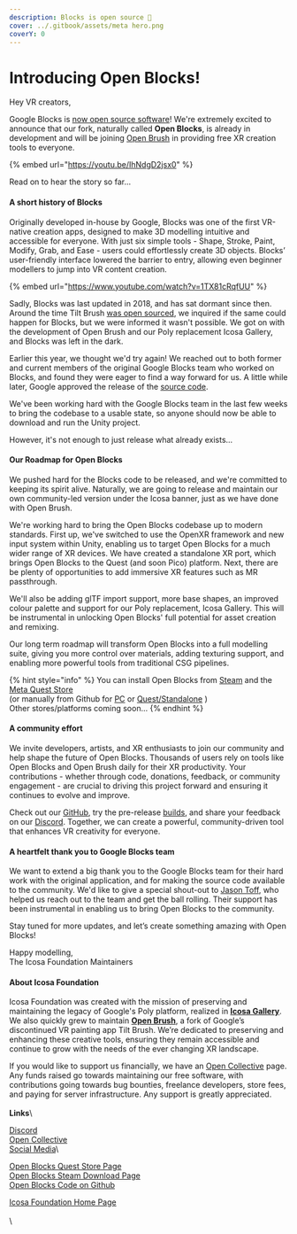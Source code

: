 ```yaml
---
description: Blocks is open source 🎉
cover: ../.gitbook/assets/meta hero.png
coverY: 0
---
```


# Introducing Open Blocks!

Hey VR creators,

Google Blocks is [now open source software](https://opensource.googleblog.com/2024/07/google-blocks-is-now-open-source.html)! We're extremely excited to announce that our fork, naturally called **Open Blocks**, is already in development and will be joining [Open Brush](https://openbrush.app) in providing free XR creation tools to everyone.

{% embed url="https://youtu.be/IhNdgD2jsx0" %}

Read on to hear the story so far...

#### A short history of Blocks

Originally developed in-house by Google, Blocks was one of the first VR-native creation apps, designed to make 3D modelling intuitive and accessible for everyone. With just six simple tools - Shape, Stroke, Paint, Modify, Grab, and Ease - users could effortlessly create 3D objects. Blocks’ user-friendly interface lowered the barrier to entry, allowing even beginner modellers to jump into VR content creation.

{% embed url="https://www.youtube.com/watch?v=1TX81cRqfUU" %}

Sadly, Blocks was last updated in 2018, and has sat dormant since then. Around the time Tilt Brush [was open sourced](https://opensource.googleblog.com/2021/01/the-future-of-tilt-brush.html), we inquired if the same could happen for Blocks, but we were informed it wasn't possible. We got on with the development of Open Brush and our Poly replacement Icosa Gallery, and Blocks was left in the dark.

Earlier this year, we thought we'd try again! We reached out to both former and current members of the original Google Blocks team who worked on Blocks, and found they were eager to find a way forward for us. A little while later, Google approved the release of the [source code](https://github.com/googlevr/blocks).

We've been working hard with the Google Blocks team in the last few weeks to bring the codebase to a usable state, so anyone should now be able to download and run the Unity project.

However, it's not enough to just release what already exists...

#### Our Roadmap for Open Blocks

We pushed hard for the Blocks code to be released, and we're committed to keeping its spirit alive. Naturally, we are going to release and maintain our own community-led version under the Icosa banner, just as we have done with Open Brush.

We're working hard to bring the Open Blocks codebase up to modern standards. First up, we've switched to use the OpenXR framework and new input system within Unity, enabling us to target Open Blocks for a much wider range of XR devices. We have created a standalone XR port, which brings Open Blocks to the Quest (and soon Pico) platform. Next, there are be plenty of opportunities to add immersive XR features such as MR passthrough.

We'll also be adding glTF import support, more base shapes, an improved colour palette and support for our Poly replacement, Icosa Gallery. This will be instrumental in unlocking Open Blocks' full potential for asset creation and remixing.

Our long term roadmap will transform Open Blocks into a full modelling suite, giving you more control over materials, adding texturing support, and enabling more powerful tools from traditional CSG pipelines.

{% hint style="info" %}
You can install Open Blocks from [Steam](https://store.steampowered.com/app/3077230/Open_Blocks/) and the [Meta Quest Store](https://www.meta.com/en-gb/experiences/open-blocks/8043509915705378/)\
(or manually from Github for [PC](https://github.com/icosa-foundation/open-blocks/releases) or [Quest/Standalone](https://nightly.link/icosa-foundation/open-blocks/actions/runs/13035567150/Oculus%20Quest%20\(2%2B\).zip) )\
Other stores/platforms coming soon...
{% endhint %}

#### A community effort

We invite developers, artists, and XR enthusiasts to join our community and help shape the future of Open Blocks. Thousands of users rely on tools like Open Blocks and Open Brush daily for their XR productivity. Your contributions - whether through code, donations, feedback, or community engagement - are crucial to driving this project forward and ensuring it continues to evolve and improve.

Check out our [GitHub](https://github.com/icosa-foundation/open-blocks), try the pre-release [builds](https://github.com/icosa-foundation/open-blocks/releases), and share your feedback on our [Discord](https://discord.gg/W7NCEYnEfy). Together, we can create a powerful, community-driven tool that enhances VR creativity for everyone.

#### A heartfelt thank you to Google Blocks team

We want to extend a big thank you to the Google Blocks team for their hard work with the original application, and for making the source code available to the community. We'd like to give a special shout-out to [Jason Toff](https://x.com/jasontoff), who helped us reach out to the team and get the ball rolling. Their support has been instrumental in enabling us to bring Open Blocks to the community.

Stay tuned for more updates, and let’s create something amazing with Open Blocks!

Happy modelling,\
The Icosa Foundation Maintainers

#### About Icosa Foundation

Icosa Foundation was created with the mission of preserving and maintaining the legacy of Google's Poly platform, realized in [**Icosa Gallery**](https://icosa.gallery). We also quickly grew to maintain [**Open Brush**](https://openbrush.app), a fork of Google’s discontinued VR painting app Tilt Brush. We’re dedicated to preserving and enhancing these creative tools, ensuring they remain accessible and continue to grow with the needs of the ever changing XR landscape.

If you would like to support us financially, we have an [Open Collective](https://opencollective.com/icosa) page. Any funds raised go towards maintaining our free software, with contributions going towards bug bounties, freelance developers, store fees, and paying for server infrastructure. Any support is greatly appreciated.\
\
**Links**\


[Discord](https://discord.gg/W7NCEYnEfy)\
[Open Collective](https://opencollective.com/icosa)\
[Social Media](https://linktr.ee/openblocks)\


[Open Blocks Quest Store Page](https://www.meta.com/en-gb/experiences/open-blocks-low-poly-3d-modelling/8043509915705378/)\
[Open Blocks Steam Download Page](https://store.steampowered.com/app/3077230/Open_Blocks/)\
[Open Blocks Code on Github](https://github.com/icosa-foundation/open-blocks)

[Icosa Foundation Home Page](https://icosa.foundation/)\
\
\


